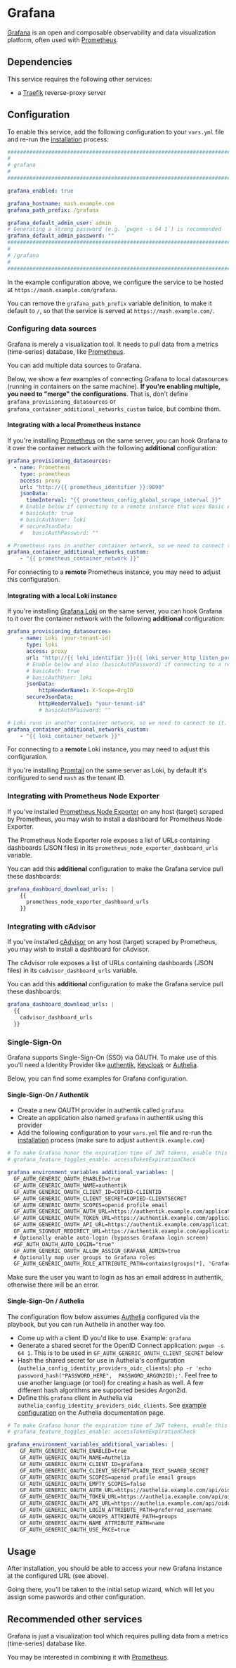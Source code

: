 # Grafana

[Grafana](https://grafana.com/) is an open and composable observability and data visualization platform, often used with [Prometheus](prometheus.md).

## Dependencies

This service requires the following other services:

-   a [Traefik](traefik.md) reverse-proxy server

## Configuration

To enable this service, add the following configuration to your `vars.yml` file and re-run the [installation](../installing.md) process:

```yaml
########################################################################
#                                                                      #
# grafana                                                              #
#                                                                      #
########################################################################

grafana_enabled: true

grafana_hostname: mash.example.com
grafana_path_prefix: /grafana

grafana_default_admin_user: admin
# Generating a strong password (e.g. `pwgen -s 64 1`) is recommended
grafana_default_admin_password: ""
########################################################################
#                                                                      #
# /grafana                                                             #
#                                                                      #
########################################################################
```

In the example configuration above, we configure the service to be hosted at `https://mash.example.com/grafana`.

You can remove the `grafana_path_prefix` variable definition, to make it default to `/`, so that the service is served at `https://mash.example.com/`.

### Configuring data sources

Grafana is merely a visualization tool. It needs to pull data from a metrics (time-series) database, like [Prometheus](prometheus.md).

You can add multiple data sources to Grafana.

Below, we show a few examples of connecting Grafana to local datasources (running in containers on the same machine).
**If you're enabling multiple, you need to "merge" the configurations**. That is, don't define `grafana_provisioning_datasources` or `grafana_container_additional_networks_custom` twice, but combine them.

#### Integrating with a local Prometheus instance

If you're installing [Prometheus](prometheus.md) on the same server, you can hook Grafana to it over the container network with the following **additional** configuration:

```yaml
grafana_provisioning_datasources:
  - name: Prometheus
    type: prometheus
    access: proxy
    url: "http://{{ prometheus_identifier }}:9090"
    jsonData:
      timeInterval: "{{ prometheus_config_global_scrape_interval }}"
    # Enable below if connecting to a remote instance that uses Basic Auth.
    # basicAuth: true
    # basicAuthUser: loki
    # secureJsonData:
    #   basicAuthPassword: ""

# Prometheus runs in another container network, so we need to connect to it.
grafana_container_additional_networks_custom:
    - "{{ prometheus_container_network }}"
```

For connecting to a **remote** Prometheus instance, you may need to adjust this configuration.

#### Integrating with a local Loki instance

If you're installing [Grafana Loki](grafana-loki.md) on the same server, you can hook Grafana to it over the container network with the following **additional** configuration:

```yaml
grafana_provisioning_datasources:
    - name: Loki (your-tenant-id)
      type: loki
      access: proxy
      url: "http://{{ loki_identifier }}:{{ loki_server_http_listen_port }}"
      # Enable below and also (basicAuthPassword) if connecting to a remote instance that uses Basic Auth.
      # basicAuth: true
      # basicAuthUser: loki
      jsonData:
          httpHeaderName1: X-Scope-OrgID
      secureJsonData:
          httpHeaderValue1: "your-tenant-id"
          # basicAuthPassword: ""

# Loki runs in another container network, so we need to connect to it.
grafana_container_additional_networks_custom:
    - "{{ loki_container_network }}"
```

For connecting to a **remote** Loki instance, you may need to adjust this configuration.

If you're installing [Promtail](./promtail.md) on the same server as Loki, by default it's configured to send `mash` as the tenant ID.

### Integrating with Prometheus Node Exporter

If you've installed [Prometheus Node Exporter](prometheus-node-exporter.md) on any host (target) scraped by Prometheus, you may wish to install a dashboard for Prometheus Node Exporter.

The Prometheus Node Exporter role exposes a list of URLs containing dashboards (JSON files) in its `prometheus_node_exporter_dashboard_urls` variable.

You can add this **additional** configuration to make the Grafana service pull these dashboards:

```yaml
grafana_dashboard_download_urls: |
    {{
      prometheus_node_exporter_dashboard_urls
    }}
```

### Integrating with cAdvisor

If you've installed [cAdvisor](cadvisor.md) on any host (target) scraped by Prometheus, you may wish to install a dashboard for cAdvisor.

The cAdvisor role exposes a list of URLs containing dashboards (JSON files) in its `cadvisor_dashboard_urls` variable.

You can add this **additional** configuration to make the Grafana service pull these dashboards:

```yaml
grafana_dashboard_download_urls: |
  {{
    cadvisor_dashboard_urls
  }}
```

### Single-Sign-On

Grafana supports Single-Sign-On (SSO) via OAUTH. To make use of this you'll need a Identity Provider like [authentik](./authentik.md), [Keycloak](./keycloak.md) or [Authelia](./authelia.md).

Below, you can find some examples for Grafana configuration.


#### Single-Sign-On / Authentik

* Create a new OAUTH provider in authentik called `grafana`
* Create an application also named `grafana` in authentik using this provider
* Add the following configuration to your `vars.yml` file and re-run the [installation](../installing.md) process (make sure to adjust `authentik.example.com`)

```yaml
# To make Grafana honor the expiration time of JWT tokens, enable this experimental feature below.
# grafana_feature_toggles_enable: accessTokenExpirationCheck

grafana_environment_variables_additional_variables: |
  GF_AUTH_GENERIC_OAUTH_ENABLED=true
  GF_AUTH_GENERIC_OAUTH_NAME=authentik
  GF_AUTH_GENERIC_OAUTH_CLIENT_ID=COPIED-CLIENTID
  GF_AUTH_GENERIC_OAUTH_CLIENT_SECRET=COPIED-CLIENTSECRET
  GF_AUTH_GENERIC_OAUTH_SCOPES=openid profile email
  GF_AUTH_GENERIC_OAUTH_AUTH_URL=https://authentik.example.com/application/o/authorize/
  GF_AUTH_GENERIC_OAUTH_TOKEN_URL=https://authentik.example.com/application/o/token/
  GF_AUTH_GENERIC_OAUTH_API_URL=https://authentik.example.com/application/o/userinfo/
  GF_AUTH_SIGNOUT_REDIRECT_URL=https://authentik.example.com/application/o/grafana/end-session/
  # Optionally enable auto-login (bypasses Grafana login screen)
  #GF_AUTH_OAUTH_AUTO_LOGIN="true"
  GF_AUTH_GENERIC_OAUTH_ALLOW_ASSIGN_GRAFANA_ADMIN=true
  # Optionally map user groups to Grafana roles
  GF_AUTH_GENERIC_OAUTH_ROLE_ATTRIBUTE_PATH=contains(groups[*], 'Grafana Admins') && 'Admin' || contains(groups[*], 'Grafana Editors') && 'Editor' || 'Viewer'
```

Make sure the user you want to login as has an email address in authentik, otherwise there will be an error.

#### Single-Sign-On / Authelia

The configuration flow below assumes [Authelia](authelia.md) configured via the playbook, but you can run Authelia in another way too.

-   Come up with a client ID you'd like to use. Example: `grafana`
-   Generate a shared secret for the OpenID Connect application: `pwgen -s 64 1`. This is to be used in `GF_AUTH_GENERIC_OAUTH_CLIENT_SECRET` below
-   Hash the shared secret for use in Authelia's configuration (`authelia_config_identity_providers_oidc_clients`): `php -r 'echo password_hash("PASSWORD_HERE",  PASSWORD_ARGON2ID);'`. Feel free to use another language (or tool) for creating a hash as well. A few different hash algorithms are supported besides Argon2id.
-   Define this `grafana` client in Authelia via `authelia_config_identity_providers_oidc_clients`. See [example configuration](authelia.md#protecting-a-service-with-openid-connect) on the Authelia documentation page.

```yaml
# To make Grafana honor the expiration time of JWT tokens, enable this experimental feature below.
# grafana_feature_toggles_enable: accessTokenExpirationCheck

grafana_environment_variables_additional_variables: |
    GF_AUTH_GENERIC_OAUTH_ENABLED=true
    GF_AUTH_GENERIC_OAUTH_NAME=Authelia
    GF_AUTH_GENERIC_OAUTH_CLIENT_ID=grafana
    GF_AUTH_GENERIC_OAUTH_CLIENT_SECRET=PLAIN_TEXT_SHARED_SECRET
    GF_AUTH_GENERIC_OAUTH_SCOPES=openid profile email groups
    GF_AUTH_GENERIC_OAUTH_EMPTY_SCOPES=false
    GF_AUTH_GENERIC_OAUTH_AUTH_URL=https://authelia.example.com/api/oidc/authorization
    GF_AUTH_GENERIC_OAUTH_TOKEN_URL=https://authelia.example.com/api/oidc/token
    GF_AUTH_GENERIC_OAUTH_API_URL=https://authelia.example.com/api/oidc/userinfo
    GF_AUTH_GENERIC_OAUTH_LOGIN_ATTRIBUTE_PATH=preferred_username
    GF_AUTH_GENERIC_OAUTH_GROUPS_ATTRIBUTE_PATH=groups
    GF_AUTH_GENERIC_OAUTH_NAME_ATTRIBUTE_PATH=name
    GF_AUTH_GENERIC_OAUTH_USE_PKCE=true
```

## Usage

After installation, you should be able to access your new Grafana instance at the configured URL (see above).

Going there, you'll be taken to the initial setup wizard, which will let you assign some paswords and other configuration.

## Recommended other services

Grafana is just a visualization tool which requires pulling data from a metrics (time-series) database like.

You may be interested in combining it with [Prometheus](prometheus.md).
